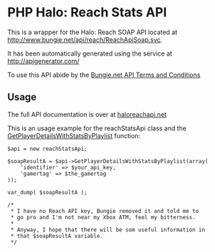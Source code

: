 # PHP Halo: Reach Stats API

This is a wrapper for the Halo: Reach SOAP API located at
<http://www.bungie.net/api/reach/ReachApiSoap.svc>.

It has been automatically generated using the service at
<http://apigenerator.com/>

To use this API abide by the [Bungie.net API Terms and Conditions][api_tac]

## Usage

The full API documentation is over at [haloreachapi.net][haloreachapi] 

This is an usage example for the reachStatsApi class and the [GetPlayerDetailsWithStatsByPlaylist][GetPlayerDetailsWithStatsByPlaylist] function:

	$api = new reachStatsApi;
	
	$soapResultA = $api->GetPlayerDetailsWithStatsByPlaylist(array(
		'identifier' => $your_api_key,
		'gamertag' => $the_gamertag
	));
	
	var_dump( $soapResultA );
	
	/*
	 * I have no Reach API key, Bungie removed it and told me to 
	 * go pro and I'm not near my Xbox ATM, feel my bitterness.
	 * 
	 * Anyway, I hope that there will be som useful information in
	 * that $soapResultA variable. 
     */

  [api_tac]: http://www.haloreachapi.net/wiki/API_terms_and_conditions
  [GetPlayerDetailsWithStatsByPlaylist]: http://www.haloreachapi.net/wiki/Official_stats_API_documentation#GetPlayerDetailsWithStatsByPlaylist.28System.String.2C_System.String.29
  [haloreachapi]: http://www.haloreachapi.net/wiki/Official_stats_API_documentation